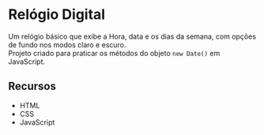 # Relógio Digital
Um relógio básico que exibe a Hora, data e os dias da semana, com opções de fundo nos modos claro e escuro.  
Projeto criado para praticar os métodos do objeto `new Date()` em JavaScript.

## Recursos
- HTML
- CSS
- JavaScript
